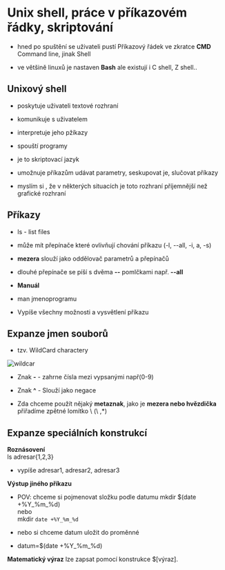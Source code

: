 # Unix shell, práce v příkazovém řádky, skriptování

- hned po spuštění se uživateli pustí Příkazový řádek ve zkratce **CMD** Command line, jinak Shell

- ve většině linuxů je nastaven **Bash** ale existují i C shell, Z shell..

## Unixový shell

- poskytuje uživateli textové rozhraní

- komunikuje s uživatelem

- interpretuje jeho pžíkazy

- spouští programy


- je to skriptovací jazyk
- umožnuje příkazům udávat parametry, seskupovat je, slučovat příkazy
- myslím si , že v některých situacích je toto rozhraní příjemnější než grafické rozhraní

## Příkazy

- ls - list files
- může mít přepínače které ovlivňují chování příkazu (-l, --all, -i, a, -s)
- **mezera** slouží jako oddělovač parametrů a přepínačů

- dlouhé přepínače se píší s dvěma **--** pomlčkami např. **--all**

- **Manuál** 
- man jmenoprogramu
- Vypíše všechny možnosti a vysvětlení příkazu

## Expanze jmen souborů
- tzv. WildCard charactery

![wildcar](https://i.gyazo.com/77bddb320feba7e877611efbcd5bbf0c.png)

- Znak **-** - zahrne čísla mezi vypsanými např(0-9)
- Znak **^** - Slouží jako negace

- Zda chceme použít nějaký **metaznak**, jako je **mezera nebo hvězdička** přiřadíme zpětné lomítko \ (\ ,\*)

## Expanze speciálních konstrukcí

**Roznásovení**<br>
ls adresar{1,2,3}
- vypíše adresar1, adresar2, adresar3

**Výstup jiného příkazu**
- POV: chceme si pojmenovat složku podle datumu
mkdir $(date +%Y_%m_%d)<br>
nebo<br>
mkdir `date +%Y_%m_%d`<br>

- nebo si chceme datum uložit do proměnné
- datum=$(date +%Y_%m_%d)


**Matematický výraz** lze zapsat pomocí konstrukce $[výraz].





